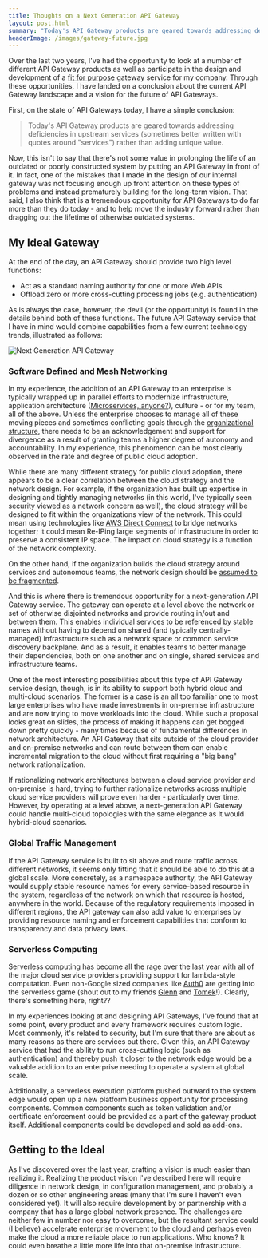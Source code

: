 ```yaml
---
title: Thoughts on a Next Generation API Gateway
layout: post.html
summary: "Today's API Gateway products are geared towards addressing deficiencies in upstream services rather than adding unique value. I have some thoughts on what a next-generation, value-adding gateway might look like."
headerImage: /images/gateway-future.jpg
---
```


Over the last two years, I've had the opportunity to look at a number of different API Gateway products as well as participate in the design and development of a [fit for purpose](http://blog.howarddierking.com/2015/05/24/on-api-gateways/) gateway service for my company. Through these opportunities, I have landed on a conclusion about the current API Gateway landscape and a vision for the future of API Gateways.

First, on the state of API Gateways today, I have a simple conclusion:

> Today's API Gateway products are geared towards addressing deficiencies in upstream services (sometimes better written with quotes around "services") rather than adding unique value.

Now, this isn't to say that there's not some value in prolonging the life of an outdated or poorly constructed system by putting an API Gateway in front of it. In fact, one of the mistakes that I made in the design of our internal gateway was not focusing enough up front attention on these types of problems and instead prematurely building for the long-term vision. That said, I also think that is a tremendous opportunity for API Gateways to do far more than they do today - and to help move the industry forward rather than dragging out the lifetime of otherwise outdated systems.

## My Ideal Gateway

At the end of the day, an API Gateway should provide two high level functions:

* Act as a standard naming authority for one or more Web APIs
* Offload zero or more cross-cutting processing jobs (e.g. authentication)

As is always the case, however, the devil (or the opportunity) is found in the details behind both of these functions. The future API Gateway service that I have in mind would combine capabilities from a few current technology trends, illustrated as follows:

![Next Generation API Gateway](/images/api-gateway-next-gen.png)

### Software Defined and Mesh Networking

In my experience, the addition of an API Gateway to an enterprise is typically wrapped up in parallel efforts to modernize infrastructure, application architecture ([Microservices, anyone?](http://arhipov.blogspot.com/2015/03/misconceptions-about-microservices.html)), culture - or for my team, all of the above. Unless the enterprise chooses to manage all of these moving pieces and sometimes conflicting goals through the [organizational structure](http://www.gartner.com/it-glossary/bimodal), there needs to be an acknowledgement and support for divergence as a result of granting teams a higher degree of autonomy and accountability. In my experience, this phenomenon can be most clearly observed in the rate and degree of public cloud adoption.

While there are many different strategy for public cloud adoption, there appears to be a clear correlation between the cloud strategy and the network design. For example, if the organization has built up expertise in designing and tightly managing networks (in this world, I've typically seen security viewed as a network concern as well), the cloud strategy will be designed to fit within the organizations view of the network. This could mean using technologies like [AWS Direct Connect](http://docs.aws.amazon.com/directconnect/latest/UserGuide/Welcome.html) to bridge networks together; it could mean Re-IPing large segments of infrastructure in order to preserve a consistent IP space. The impact on cloud strategy is a function of the network complexity.

On the other hand, if the organization builds the cloud strategy around services and autonomous teams, the network design should be [assumed to be fragmented](http://blog.howarddierking.com/2016/10/21/there-is-no-data-center/).

And this is where there is tremendous opportunity for a next-generation API Gateway service. The gateway can operate at a level above the network or set of otherwise disjointed networks and provide routing in/out and between them. This enables individual services to be referenced by stable names without having to depend on shared (and typically centrally-managed) infrastructure such as a network space or common service discovery backplane. And as a result, it enables teams to better manage their dependencies, both on one another and on single, shared services and infrastructure teams.

One of the most interesting possibilities about this type of API Gateway service design, though, is in its ability to support both hybrid cloud and multi-cloud scenarios. The former is a case is an all too familiar one to most large enterprises who have made investments in on-premise infrastructure and are now trying to move workloads into the cloud. While such a proposal looks great on slides, the process of making it happens can get bogged down pretty quickly - many times because of fundamental differences in network architecture. An API Gateway that sits outside of the cloud provider and on-premise networks and can route between them can enable incremental migration to the cloud without first requiring a "big bang" network rationalization.

If rationalizing network architectures between a cloud service provider and on-premise is hard, trying to further rationalize networks across multiple cloud service providers will prove even harder - particularly over time. However, by operating at a level above, a next-generation API Gateway could handle multi-cloud topologies with the same elegance as it would hybrid-cloud scenarios.

### Global Traffic Management

If the API Gateway service is built to sit above and route traffic across different networks, it seems only fitting that it should be able to do this at a global scale. More concretely, as a namespace authority, the API Gateway would supply stable resource names for every service-based resource in the system, regardless of the network on which that resource is hosted, anywhere in the world. Because of the regulatory requirements imposed in different regions, the API gateway can also add value to enterprises by providing resource naming and enforcement capabilities that conform to transparency and data privacy laws. 

### Serverless Computing 

Serverless computing has become all the rage over the last year with all of the major cloud service providers providing support for lambda-style computation. Even non-Google sized companies like [Auth0](https://webtask.io/) are getting into the serverless game (shout out to my friends [Glenn](https://medium.com/@gblock/) and [Tomek](https://tomasz.janczuk.org/)!). Clearly, there's something here, right??

In my experiences looking at and designing API Gateways, I've found that at some point, every product and every framework requires custom logic. Most commonly, it's related to security, but I'm sure that there are about as many reasons as there are services out there. Given this, an API Gateway service that had the ability to run cross-cutting logic (such as authentication) and thereby push it closer to the network edge would be a valuable addition to an enterprise needing to operate a system at global scale.

Additionally, a serverless execution platform pushed outward to the system edge would open up a new platform business opportunity for processing components. Common components such as token validation and/or certificate enforcement could be provided as a part of the gateway product itself. Additional components could be developed and sold as add-ons.

## Getting to the Ideal

As I've discovered over the last year, crafting a vision is much easier than realizing it. Realizing the product vision I've described here will require diligence in network design, in configuration management, and probably a dozen or so other engineering areas (many that I'm sure I haven't even considered yet). It will also require development by or partnership with a company that has a large global network presence. The challenges are neither few in number nor easy to overcome, but the resultant service could (I believe) accelerate enterprise movement to the cloud and perhaps even make the cloud a more reliable place to run applications. Who knows? It could even breathe a little more life into that on-premise infrastructure.
